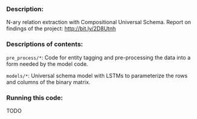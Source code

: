 ### Description:
N-ary relation extraction with Compositional Universal Schema.
Report on findings of the project: http://bit.ly/2D8Utnh

### Descriptions of contents:
`pre_process/*`: Code for entity tagging and pre-processing the data into a form needed by the model code.

`models/*`: Universal schema model with LSTMs to parameterize the rows and columns of the binary matrix.

### Running this code: 
TODO
